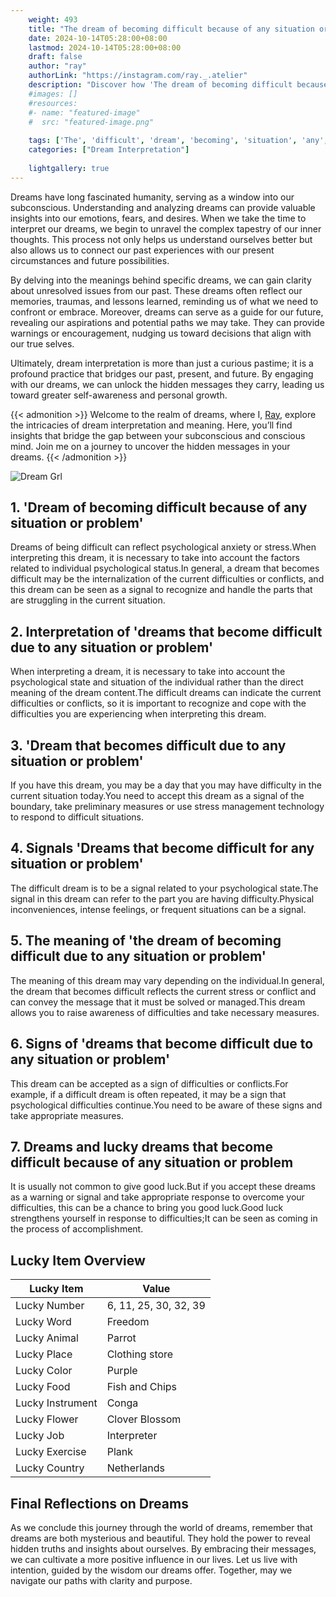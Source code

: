 ```yaml
---
    weight: 493
    title: "The dream of becoming difficult because of any situation or problem"  # Assuming 'title' column exists
    date: 2024-10-14T05:28:00+08:00
    lastmod: 2024-10-14T05:28:00+08:00
    draft: false
    author: "ray"
    authorLink: "https://instagram.com/ray._.atelier"
    description: "Discover how 'The dream of becoming difficult because of any situation or problem' can interpret your future and uncover its significant meanings in your life."
    #images: []
    #resources:
    #- name: "featured-image"
    #  src: "featured-image.png"
    
    tags: ['The', 'difficult', 'dream', 'becoming', 'situation', 'any', 'problem']
    categories: ["Dream Interpretation"]
    
    lightgallery: true
---
```

    
Dreams have long fascinated humanity, serving as a window into our subconscious. Understanding and analyzing dreams can provide valuable insights into our emotions, fears, and desires. When we take the time to interpret our dreams, we begin to unravel the complex tapestry of our inner thoughts. This process not only helps us understand ourselves better but also allows us to connect our past experiences with our present circumstances and future possibilities.

By delving into the meanings behind specific dreams, we can gain clarity about unresolved issues from our past. These dreams often reflect our memories, traumas, and lessons learned, reminding us of what we need to confront or embrace. Moreover, dreams can serve as a guide for our future, revealing our aspirations and potential paths we may take. They can provide warnings or encouragement, nudging us toward decisions that align with our true selves.

Ultimately, dream interpretation is more than just a curious pastime; it is a profound practice that bridges our past, present, and future. By engaging with our dreams, we can unlock the hidden messages they carry, leading us toward greater self-awareness and personal growth.

{{< admonition >}}
Welcome to the realm of dreams, where I, [Ray](https://instagram.com/ray._.atelier), explore the intricacies of dream interpretation and meaning. Here, you’ll find insights that bridge the gap between your subconscious and conscious mind. Join me on a journey to uncover the hidden messages in your dreams.
{{< /admonition >}}

![Dream Grl](https://cdn.pixabay.com/photo/2017/11/02/03/35/gothic-2910057_1280.jpg "Dream Grl")

## 1. 'Dream of becoming difficult because of any situation or problem'
Dreams of being difficult can reflect psychological anxiety or stress.When interpreting this dream, it is necessary to take into account the factors related to individual psychological status.In general, a dream that becomes difficult may be the internalization of the current difficulties or conflicts, and this dream can be seen as a signal to recognize and handle the parts that are struggling in the current situation.

## 2. Interpretation of 'dreams that become difficult due to any situation or problem'
When interpreting a dream, it is necessary to take into account the psychological state and situation of the individual rather than the direct meaning of the dream content.The difficult dreams can indicate the current difficulties or conflicts, so it is important to recognize and cope with the difficulties you are experiencing when interpreting this dream.

## 3. 'Dream that becomes difficult due to any situation or problem'
If you have this dream, you may be a day that you may have difficulty in the current situation today.You need to accept this dream as a signal of the boundary, take preliminary measures or use stress management technology to respond to difficult situations.

## 4. Signals 'Dreams that become difficult for any situation or problem'
The difficult dream is to be a signal related to your psychological state.The signal in this dream can refer to the part you are having difficulty.Physical inconveniences, intense feelings, or frequent situations can be a signal.

## 5. The meaning of 'the dream of becoming difficult due to any situation or problem'
The meaning of this dream may vary depending on the individual.In general, the dream that becomes difficult reflects the current stress or conflict and can convey the message that it must be solved or managed.This dream allows you to raise awareness of difficulties and take necessary measures.

## 6. Signs of 'dreams that become difficult due to any situation or problem'
This dream can be accepted as a sign of difficulties or conflicts.For example, if a difficult dream is often repeated, it may be a sign that psychological difficulties continue.You need to be aware of these signs and take appropriate measures.

## 7. Dreams and lucky dreams that become difficult because of any situation or problem
It is usually not common to give good luck.But if you accept these dreams as a warning or signal and take appropriate response to overcome your difficulties, this can be a chance to bring you good luck.Good luck strengthens yourself in response to difficulties;It can be seen as coming in the process of accomplishment.

## Lucky Item Overview
| Lucky Item          | Value              |
|---------------|--------------------|
| Lucky Number        | 6, 11, 25, 30, 32, 39  |
| Lucky Word          | Freedom |
| Lucky Animal        | Parrot |
| Lucky Place         | Clothing store     |
| Lucky Color         | Purple     |
| Lucky Food          | Fish and Chips      |
| Lucky Instrument    | Conga |
| Lucky Flower        | Clover Blossom    |
| Lucky Job           | Interpreter       |
| Lucky Exercise      | Plank  |
| Lucky Country       | Netherlands    |


##  Final Reflections on Dreams

As we conclude this journey through the world of dreams, remember that dreams are both mysterious and beautiful. They hold the power to reveal hidden truths and insights about ourselves. By embracing their messages, we can cultivate a more positive influence in our lives. Let us live with intention, guided by the wisdom our dreams offer. Together, may we navigate our paths with clarity and purpose.
